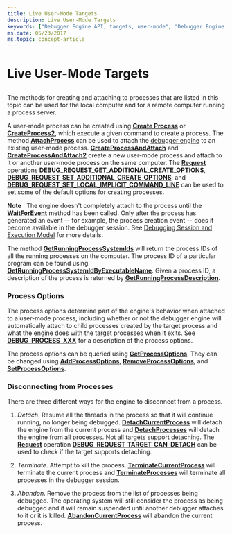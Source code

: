 ```yaml
---
title: Live User-Mode Targets
description: Live User-Mode Targets
keywords: ["Debugger Engine API, targets, user-mode", "Debugger Engine API, disconnecting from a process", "Debugger Engine API, process options"]
ms.date: 05/23/2017
ms.topic: concept-article
---
```


# Live User-Mode Targets


## <span id="ddk_live_user_mode_targets_dbx"></span><span id="DDK_LIVE_USER_MODE_TARGETS_DBX"></span>


The methods for creating and attaching to processes that are listed in this topic can be used for the local computer and for a remote computer running a process server.

A user-mode process can be created using [**Create Process**](/windows-hardware/drivers/ddi/dbgeng/nf-dbgeng-idebugclient5-createprocess) or [**CreateProcess2**](/windows-hardware/drivers/ddi/dbgeng/nf-dbgeng-idebugclient5-createprocess2), which execute a given command to create a process. The method [**AttachProcess**](/windows-hardware/drivers/ddi/dbgeng/nf-dbgeng-idebugclient5-attachprocess) can be used to attach the [debugger engine](introduction.md#debugger-engine) to an existing user-mode process. [**CreateProcessAndAttach**](/windows-hardware/drivers/ddi/dbgeng/nf-dbgeng-idebugclient5-createprocessandattach) and [**CreateProcessAndAttach2**](/windows-hardware/drivers/ddi/dbgeng/nf-dbgeng-idebugclient5-createprocessandattach2) create a new user-mode process and attach to it or another user-mode process on the same computer. The [**Request**](/windows-hardware/drivers/ddi/dbgeng/nf-dbgeng-idebugadvanced3-request) operations [**DEBUG\_REQUEST\_GET\_ADDITIONAL\_CREATE\_OPTIONS**](debug-request-get-additional-create-options.md), [**DEBUG\_REQUEST\_SET\_ADDITIONAL\_CREATE\_OPTIONS**](debug-request-set-additional-create-options.md), and [**DEBUG\_REQUEST\_SET\_LOCAL\_IMPLICIT\_COMMAND\_LINE**](debug-request-set-local-implicit-command-line.md) can be used to set some of the default options for creating processes.

**Note**   The engine doesn't completely attach to the process until the [**WaitForEvent**](/windows-hardware/drivers/ddi/dbgeng/nf-dbgeng-idebugcontrol3-waitforevent) method has been called. Only after the process has generated an event -- for example, the process creation event -- does it become available in the debugger session. See [Debugging Session and Execution Model](debugging-session-and-execution-model.md) for more details.

 

The method [**GetRunningProcessSystemIds**](/windows-hardware/drivers/ddi/dbgeng/nf-dbgeng-idebugclient5-getrunningprocesssystemids) will return the process IDs of all the running processes on the computer. The process ID of a particular program can be found using [**GetRunningProcessSystemIdByExecutableName**](/windows-hardware/drivers/ddi/dbgeng/nf-dbgeng-idebugclient5-getrunningprocesssystemidbyexecutablename). Given a process ID, a description of the process is returned by [**GetRunningProcessDescription**](/windows-hardware/drivers/ddi/dbgeng/nf-dbgeng-idebugclient5-getrunningprocessdescription).

### <span id="Process_Options"></span><span id="process_options"></span><span id="PROCESS_OPTIONS"></span>Process Options

The process options determine part of the engine's behavior when attached to a user-mode process, including whether or not the debugger engine will automatically attach to child processes created by the target process and what the engine does with the target processes when it exits. See [**DEBUG\_PROCESS\_XXX**](./debug-process-xxx.md) for a description of the process options.

The process options can be queried using [**GetProcessOptions**](/windows-hardware/drivers/ddi/dbgeng/nf-dbgeng-idebugclient5-getprocessoptions). They can be changed using [**AddProcessOptions**](/windows-hardware/drivers/ddi/dbgeng/nf-dbgeng-idebugclient5-addprocessoptions), [**RemoveProcessOptions**](/windows-hardware/drivers/ddi/dbgeng/nf-dbgeng-idebugclient5-removeprocessoptions), and [**SetProcessOptions**](/windows-hardware/drivers/ddi/dbgeng/nf-dbgeng-idebugclient5-setprocessoptions).

### <span id="Disconnecting_from_Processes"></span><span id="disconnecting_from_processes"></span><span id="DISCONNECTING_FROM_PROCESSES"></span>Disconnecting from Processes

There are three different ways for the engine to disconnect from a process.

1.  *Detach*. Resume all the threads in the process so that it will continue running, no longer being debugged. [**DetachCurrentProcess**](/windows-hardware/drivers/ddi/dbgeng/nf-dbgeng-idebugclient5-detachcurrentprocess) will detach the engine from the current process and [**DetachProcesses**](/windows-hardware/drivers/ddi/dbgeng/nf-dbgeng-idebugclient5-detachprocesses) will detach the engine from all processes. Not all targets support detaching. The [**Request**](/windows-hardware/drivers/ddi/dbgeng/nf-dbgeng-idebugadvanced3-request) operation [**DEBUG\_REQUEST\_TARGET\_CAN\_DETACH**](./debug-request-target-can-detach.md) can be used to check if the target supports detaching.

2.  *Terminate*. Attempt to kill the process. [**TerminateCurrentProcess**](/windows-hardware/drivers/ddi/dbgeng/nf-dbgeng-idebugclient5-terminatecurrentprocess) will terminate the current process and [**TerminateProcesses**](/windows-hardware/drivers/ddi/dbgeng/nf-dbgeng-idebugclient5-terminateprocesses) will terminate all processes in the debugger session.

3.  *Abandon*. Remove the process from the list of processes being debugged. The operating system will still consider the process as being debugged and it will remain suspended until another debugger attaches to it or it is killed. [**AbandonCurrentProcess**](/windows-hardware/drivers/ddi/dbgeng/nf-dbgeng-idebugclient5-abandoncurrentprocess) will abandon the current process.

 

